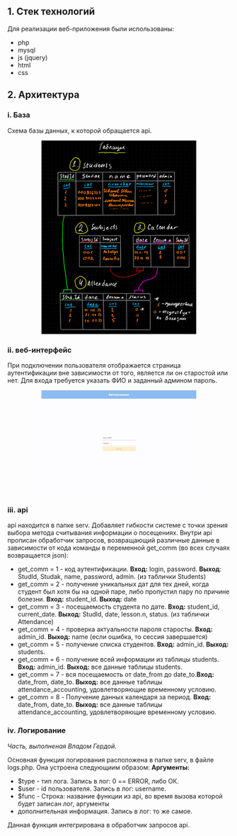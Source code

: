 ## 1. Стек технологий

Для реализации веб-приложения были использованы: 
- php 
- mysql
- js (jquery)
- html 
- css

## 2. Архитектура

### i. База

Схема базы данных, к которой обращается api.

<p align="center">
  <img src="pic/Screenshot from 2023-05-27 03-16-06.png" width="350" title="no pictures?">
</p>

### ii. веб-интерфейс

При подключении пользователя отображается страница аутентификации вне зависимости от того, является ли он старостой или нет. Для входа требуется указать ФИО и заданный админом пароль.

<p align="center">
  <img src="pic/Screenshot from 2023-05-27 03-32-26.png" width="350" title="no pictures?">
</p>

### iii. api

api находится в папке serv. Добавляет гибкости системе с точки зрения выбора метода считывания информации о посещениях. Внутри api прописан обработчик запросов, возвращающий различные данные в зависимости от кода команды в переменной get_comm (во всех случаях возвращается json): 

- get_comm = 1 - код аутентификации. **Вход:** login, password. **Выход**: StudId, Studak, name, password, admin. (из таблички Students)
- get_comm = 2 - получение уникальных дат для тех дней, когда студент был хотя бы на одной паре, либо пропустил пару по причине болезни. **Вход:** student_id. **Выход:** date
- get_comm = 3 - посещаемость студента по дате. **Вход:** student_id, current_date. **Выход:** StudId, date, lesson.n, status. (из таблички Attendance)
- get_comm = 4 - проверка актуальности пароля старосты. **Вход:** admin_id. **Выход:** name (если ошибка, то сессия завершается)
- get_comm = 5 - получение списка студентов. **Вход:** admin_id. **Выход:** students.
- get_comm = 6 - получение всей информации из таблицы students. **Вход:** admin_id. **Выход:** все данные таблицы students.
- get_comm = 7 - вся посещаемость от date_from до date_to.**Вход:** date_from, date_to. **Выход:** все данные таблицы attendance_accounting, удовлетворяющие временному условию.
- get_comm = 8 - Получение данных календаря за период. **Вход:** date_from, date_to. **Выход:** все данные таблицы attendance_accounting, удовлетворяющие временному условию.

### iv. Логирование
_Часть, выполненая Владом Гердой._

Основная функция логирования расположена в папке serv, в файле logs.php. Она устроена следующиим образом:
**Аргументы:** 
- $type - тип лога. Запись в лог: 0 == ERROR, либо ОК. 
- $user - id пользователя. Запись в лог: username.
- $func - Строка: название функции из api, во время вызова которой будет записан лог, аргументы
- дополнительная информация. Запись в лог: то же самое.

Данная функция интегрирована в обработчик запросов api.

